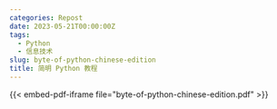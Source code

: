 ```yaml
---
categories: Repost
date: 2023-05-21T00:00:00Z
tags:
  - Python
  - 信息技术
slug: byte-of-python-chinese-edition
title: 简明 Python 教程
---
```


{{< embed-pdf-iframe file="byte-of-python-chinese-edition.pdf" >}}
